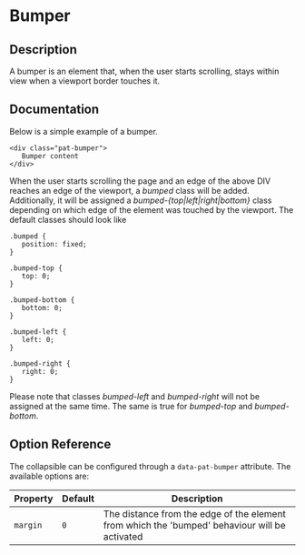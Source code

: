 # Bumper

## Description
A bumper is an element that, when the user starts scrolling, stays within view when a viewport border touches it.

## Documentation
Below is a simple example of a bumper.

    <div class="pat-bumper">
       Bumper content
    </div>

When the user starts scrolling the page and an edge of the above DIV
reaches an edge of the viewport, a *bumped* class will be added.
Additionally, it will be assigned a *bumped-{top|left|right|bottom}*
class depending on which edge of the element was touched by the
viewport. The default classes should look like

    .bumped {
       position: fixed;
    }

    .bumped-top {
       top: 0;
    }

    .bumped-bottom {
       bottom: 0;
    }

    .bumped-left {
       left: 0;
    }

    .bumped-right {
       right: 0;
    }

Please note that classes *bumped-left* and *bumped-right* will not be
assigned at the same time. The same is true for *bumped-top* and
*bumped-bottom*.

Option Reference
----------------

The collapsible can be configured through a `data-pat-bumper` attribute.
The available options are:

| Property | Default | Description |
| ----- | ------- | ----------- |
| <code>margin</code> | <code>0</code> | The distance from the edge of the element from which the 'bumped' behaviour will be activated |